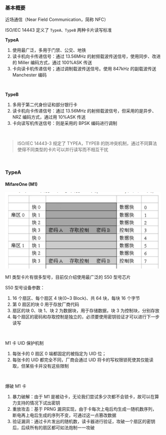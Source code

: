 ### 基本概要

近场通信（Near Field Communication，简称 NFC）

ISO/IEC 14443 定义了 `TypeA、TypeB` 两种卡片读写标准

**TypeA**

1. 使用最广泛，多用于门禁、公交、地铁
2. 读卡机向卡传递信号：通过 13.56MHz 的射频载波传送信号，使用同步、改进的 Miller 编码方式，通过 100%ASK 传送
3. 卡向读卡机传递信号；通过调制载波传送信号。使用 847kHz 的副载波传送 Manchester 编码

<br>

**TypeB**

1. 多用于第二代身份证和部分银行卡
2. 读卡机向卡传递信号：通过 13.56MHz 的射频载波信号，但采用的是异步、NRZ 编码方式，通过用 10%ASK 传送
3. 卡向读写机传送信号：则是采用的 BPSK 编码进行调制

<br>

> ISO/IEC 14443-3 规定了 TYPEA，TYPEB 的防冲突机制，通过不同算法使得不同类型的卡片可以并行读写而不相互干扰

<br>

### TypeA

#### MifareOne (M1)

![](../../images/nfc/n1.png)

M1 类型卡片有很多型号，目前仅介绍使用最广泛的 S50 型号芯片

S50 型号设备参数：

1. 16 个扇区、每个扇区 4 块(0~3 Block)、共 64 块，每块 16 个字节
2. 第 0 扇区的块 0 用于存放厂商代码
3. 扇区的块 0、块 1、块 2 为数据块，用于存储数据，块 3 为控制块，分别存放
4. 每个扇区的密码和存取控制是独立的，必须要使用密钥验证才可以进行下一步读写

<br>

M1 卡 UID 保护机制

1. 每张卡的 0 扇区 0 端都固定的被指定为 UID 位；
2. 每张卡的 UID 都完全不同，厂商会通过 UID 将卡的写权限锁死使其仅能读取，但某些卡并没有这些限制

<br>

爆破 M1 卡

1. 暴力破解：由于 M1 是被动卡，无论我们尝试多少次都不会锁卡，故可以在算力支持的情况下试出密钥
2. 重放攻击：基于 PRNG 漏洞实现，由于卡每次上电后均生成一随机数序列，断电再上电后生成的序列不变，可通过这一点篡改数据
3. 验证漏洞：通过卡片发出的随机数，读卡器进行验证，攻破一个扇区的密钥后，后续所有的扇区都可如法炮制一一攻破

<br>
